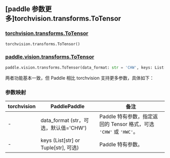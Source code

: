## [paddle 参数更多]torchvision.transforms.ToTensor

### [torchvision.transforms.ToTensor](https://pytorch.org/vision/main/generated/torchvision.transforms.ToTensor.html?highlight=totensor#torchvision.transforms.ToTensor)

```python
torchvision.transforms.ToTensor()
```

### [paddle.vision.transforms.ToTensor](https://www.paddlepaddle.org.cn/documentation/docs/zh/develop/api/paddle/vision/transforms/ToTensor_cn.html#totensor)

```python
paddle.vision.transforms.ToTensor(data_format: str = 'CHW', keys: List[str] | Tuple[str] = None)
```

两者功能基本一致，但 Paddle 相比 torchvision 支持更多参数，具体如下：

### 参数映射

| torchvision | PaddlePaddle          | 备注                                                         |
|---------------------------------|--------------------------------------------|--------------------------------------------------------------|
| -                               | data_format (str，可选，默认值='CHW')      | Paddle 特有参数，指定返回的 Tensor 格式，可选 `'CHW'` 或 `'HWC'`。 |
| -                               | keys (List[str] or Tuple[str], 可选)       | Paddle 特有参数。                       |
